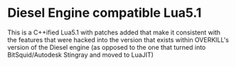 # Diesel Engine compatible Lua5.1

This is a C++ified Lua5.1 with patches added that make it consistent with the features that were hacked into the version that exists within OVERKILL's version of the Diesel engine (as opposed to the one that turned into BitSquid/Autodesk Stingray and moved to LuaJIT)
